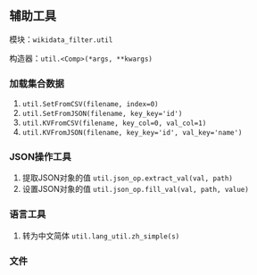 ## 辅助工具

模块：`wikidata_filter.util`

构造器：`util.<Comp>(*args, **kwargs)`

### 加载集合数据
1. `util.SetFromCSV(filename, index=0)`
2. `util.SetFromJSON(filename, key_key='id')`
3. `util.KVFromCSV(filename, key_col=0, val_col=1)`
4. `util.KVFromJSON(filename, key_key='id', val_key='name')`

### JSON操作工具
1. 提取JSON对象的值 `util.json_op.extract_val(val, path)`
2. 设置JSON对象的值 `util.json_op.fill_val(val, path, value)`

### 语言工具
1. 转为中文简体 `util.lang_util.zh_simple(s)`

### 文件